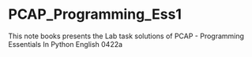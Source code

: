 # PCAP_Programming_Ess1
This note books presents the Lab task solutions of PCAP - Programming Essentials In Python English 0422a
